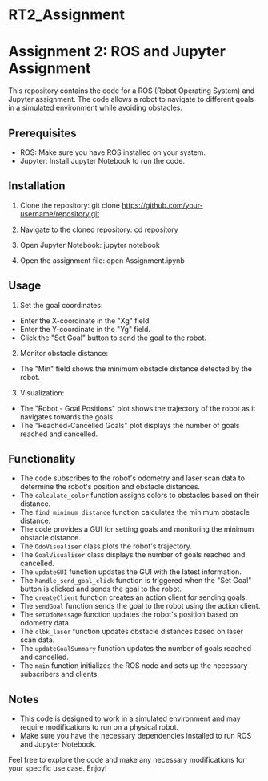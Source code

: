 # RT2_Assignment

# Assignment 2: ROS and Jupyter Assignment

This repository contains the code for a ROS (Robot Operating System) and Jupyter assignment. The code allows a robot to navigate to different goals in a simulated environment while avoiding obstacles.

## Prerequisites
- ROS: Make sure you have ROS installed on your system.
- Jupyter: Install Jupyter Notebook to run the code.

## Installation

1. Clone the repository:
git clone https://github.com/your-username/repository.git

2. Navigate to the cloned repository:
cd repository



3. Open Jupyter Notebook:
jupyter notebook
4. Open the assignment file:
open Assignment.ipynb


## Usage

1. Set the goal coordinates:
- Enter the X-coordinate in the "Xg" field.
- Enter the Y-coordinate in the "Yg" field.
- Click the "Set Goal" button to send the goal to the robot.

2. Monitor obstacle distance:
- The "Min" field shows the minimum obstacle distance detected by the robot.

3. Visualization:
- The "Robot - Goal Positions" plot shows the trajectory of the robot as it navigates towards the goals.
- The "Reached-Cancelled Goals" plot displays the number of goals reached and cancelled.

## Functionality
- The code subscribes to the robot's odometry and laser scan data to determine the robot's position and obstacle distances.
- The `calculate_color` function assigns colors to obstacles based on their distance.
- The `find_minimum_distance` function calculates the minimum obstacle distance.
- The code provides a GUI for setting goals and monitoring the minimum obstacle distance.
- The `OdoVisualiser` class plots the robot's trajectory.
- The `GoalVisualiser` class displays the number of goals reached and cancelled.
- The `updateGUI` function updates the GUI with the latest information.
- The `handle_send_goal_click` function is triggered when the "Set Goal" button is clicked and sends the goal to the robot.
- The `createClient` function creates an action client for sending goals.
- The `sendGoal` function sends the goal to the robot using the action client.
- The `setOdoMessage` function updates the robot's position based on odometry data.
- The `clbk_laser` function updates obstacle distances based on laser scan data.
- The `updateGoalSummary` function updates the number of goals reached and cancelled.
- The `main` function initializes the ROS node and sets up the necessary subscribers and clients.

## Notes
- This code is designed to work in a simulated environment and may require modifications to run on a physical robot.
- Make sure you have the necessary dependencies installed to run ROS and Jupyter Notebook.

Feel free to explore the code and make any necessary modifications for your specific use case. Enjoy!



